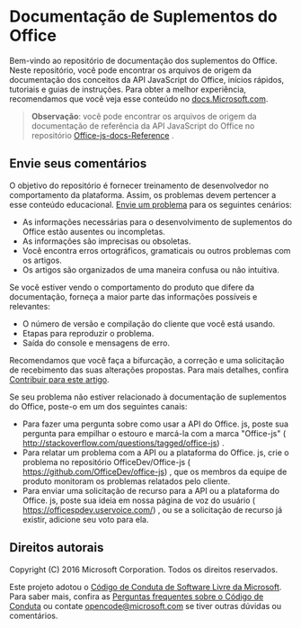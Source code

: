 # <a name="office-add-ins-documentation"></a>Documentação de Suplementos do Office

Bem-vindo ao repositório de documentação dos suplementos do Office. Neste repositório, você pode encontrar os arquivos de origem da documentação dos conceitos da API JavaScript do Office, inícios rápidos, tutoriais e guias de instruções. Para obter a melhor experiência, recomendamos que você veja esse conteúdo no [docs.Microsoft.com](https://docs.microsoft.com/office/dev/add-ins).

> **Observação**: você pode encontrar os arquivos de origem da documentação de referência da API JavaScript do Office no repositório [Office-js-docs-Reference](https://github.com/OfficeDev/office-js-docs-reference) .

## <a name="give-us-your-feedback"></a>Envie seus comentários

O objetivo do repositório é fornecer treinamento de desenvolvedor no comportamento da plataforma. Assim, os problemas devem pertencer a esse conteúdo educacional. [Envie um problema](https://github.com/OfficeDev/office-js-docs-pr/issues) para os seguintes cenários:

 - As informações necessárias para o desenvolvimento de suplementos do Office estão ausentes ou incompletas.
 - As informações são imprecisas ou obsoletas.
 - Você encontra erros ortográficos, gramaticais ou outros problemas com os artigos.
 - Os artigos são organizados de uma maneira confusa ou não intuitiva.
 
Se você estiver vendo o comportamento do produto que difere da documentação, forneça a maior parte das informações possíveis e relevantes:

 - O número de versão e compilação do cliente que você está usando.
 - Etapas para reproduzir o problema.
 - Saída do console e mensagens de erro.
 
Recomendamos que você faça a bifurcação, a correção e uma solicitação de recebimento das suas alterações propostas. Para mais detalhes, confira [Contribuir para este artigo](Contributing.md). 

Se seu problema não estiver relacionado à documentação de suplementos do Office, poste-o em um dos seguintes canais:

 - Para fazer uma pergunta sobre como usar a API do Office. js, poste sua pergunta para empilhar o estouro e marcá-la com a marca "Office-js" ( http://stackoverflow.com/questions/tagged/office-js) .
 - Para relatar um problema com a API ou a plataforma do Office. js, crie o problema no repositório OfficeDev/Office-js ( https://github.com/OfficeDev/office-js) , que os membros da equipe de produto monitoram os problemas relatados pelo cliente.
 - Para enviar uma solicitação de recurso para a API ou a plataforma do Office. js, poste sua ideia em nossa página de voz do usuário ( https://officespdev.uservoice.com/) , ou se a solicitação de recurso já existir, adicione seu voto para ela.

## <a name="copyright"></a>Direitos autorais

Copyright (C) 2016 Microsoft Corporation. Todos os direitos reservados.


Este projeto adotou o [Código de Conduta de Software Livre da Microsoft](https://opensource.microsoft.com/codeofconduct/). Para saber mais, confira as [Perguntas frequentes sobre o Código de Conduta](https://opensource.microsoft.com/codeofconduct/faq/) ou contate [opencode@microsoft.com](mailto:opencode@microsoft.com) se tiver outras dúvidas ou comentários.
